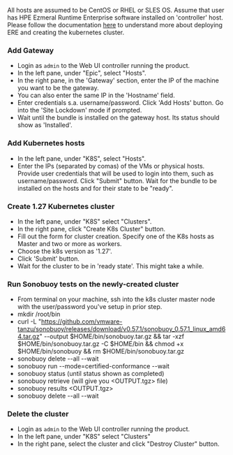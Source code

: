 All hosts are assumed to be CentOS or RHEL or SLES OS.
Assume that user has HPE Ezmeral Runtime Enterprise software installed on 'controller' host.
Please follow the documentation [here](https://docs.ezmeral.hpe.com/runtime-enterprise/56/) to understand more about deploying ERE and creating the kubernetes cluster.

### Add Gateway 
- Login as `admin` to the Web UI controller running the product.
- In the left pane, under "Epic", select "Hosts".
- In the right pane, in the 'Gateway' section, enter the IP of the machine you want to be the gateway.
- You can also enter the same IP in the 'Hostname' field.
- Enter credentials s.a. username/password. Click 'Add Hosts' button. Go into the 'Site Lockdown' mode if prompted.
- Wait until the bundle is installed on the gateway host. Its status should show as 'Installed'. 

### Add Kubernetes hosts
- In the left pane, under "K8S", select "Hosts".
- Enter the IPs (separated by comas) of the VMs or physical hosts. Provide user credentials that will be used to login into them, such as username/password. Click "Submit" button. Wait for the bundle to be installed on the hosts and for their state to be "ready".

### Create 1.27 Kubernetes cluster
- In the left pane, under "K8S" select "Clusters". 
- In the right pane, click "Create K8s Cluster" button.
- Fill out the form for cluster creation. Specify one of the K8s hosts as Master and two or more as workers.
- Choose the k8s version as '1.27'.
- Click 'Submit' button.
- Wait for the cluster to be in 'ready state'. This might take a while.

### Run Sonobuoy tests on the newly-created cluster
- From terminal on your machine, ssh into the k8s cluster master node with the user/password you've setup in prior step.
- mkdir /root/bin
- curl -L "https://github.com/vmware-tanzu/sonobuoy/releases/download/v0.57.1/sonobuoy_0.57.1_linux_amd64.tar.gz" --output $HOME/bin/sonobuoy.tar.gz && tar -xzf $HOME/bin/sonobuoy.tar.gz -C $HOME/bin && chmod +x $HOME/bin/sonobuoy && rm $HOME/bin/sonobuoy.tar.gz
- sonobuoy delete --all --wait
- sonobuoy run --mode=certified-conformance --wait
- sonobuoy status (until status shown as completed)
- sonobuoy retrieve (will give you <OUTPUT.tgz> file)
- sonobuoy results <OUTPUT.tgz>
- sonobuoy delete --all --wait

### Delete the cluster
- Login as `admin` to the Web UI controller running the product.
- In the left pane, under "K8S" select "Clusters"
- In the right pane, select the cluster and click "Destroy Cluster" button.